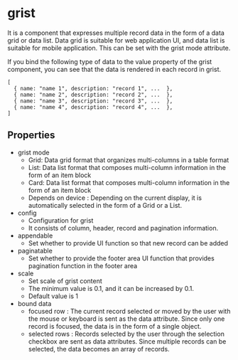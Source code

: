 # grist

It is a component that expresses multiple record data in the form of a data grid or data list.
Data grid is suitable for web application UI, and data list is suitable for mobile application.
This can be set with the grist mode attribute.

If you bind the following type of data to the value property of the grist component, you can see that the data is rendered in each record in grist.

```
[
  { name: "name 1", description: "record 1", ...  },
  { name: "name 2", description: "record 2", ...  },
  { name: "name 3", description: "record 3", ...  },
  { name: "name 4", description: "record 4", ...  },
]
```

## Properties

- grist mode
  - Grid: Data grid format that organizes multi-columns in a table format
  - List: Data list format that composes multi-column information in the form of an item block
  - Card: Data list format that composes multi-column information in the form of an item block
  - Depends on device : Depending on the current display, it is automatically selected in the form of a Grid or a List.
- config
  - Configuration for grist
  - It consists of column, header, record and pagination information.
- appendable
  - Set whether to provide UI function so that new record can be added
- paginatable
  - Set whether to provide the footer area UI function that provides pagination function in the footer area
- scale
  - Set scale of grist content
  - The minimum value is 0.1, and it can be increased by 0.1.
  - Default value is 1
- bound data
  - focused row : The current record selected or moved by the user with the mouse or keyboard is sent as the data attribute. Since only one record is focused, the data is in the form of a single object.
  - selected rows : Records selected by the user through the selection checkbox are sent as data attributes. Since multiple records can be selected, the data becomes an array of records.
